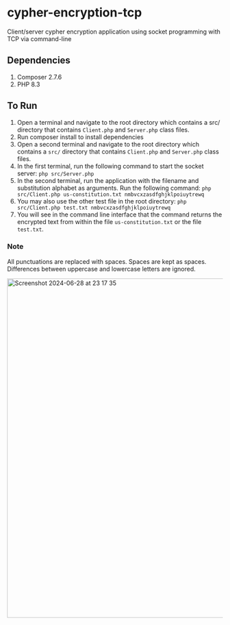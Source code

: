 # cypher-encryption-tcp
Client/server cypher encryption application using socket programming with TCP via command-line

## Dependencies

1. Composer 2.7.6
2. PHP 8.3

## To Run
1. Open a terminal and navigate to the root directory which contains a src/ directory that contains `Client.php` and `Server.php` class files.
2. Run composer install to install dependencies
3. Open a second terminal and navigate to the root directory which contains a `src/` directory that contains `Client.php` and `Server.php` class files.
4. In the first terminal, run the following command to start the socket server: `php src/Server.php`
5. In the second terminal, run the application with the filename and substitution alphabet as arguments. Run the following command: `php src/Client.php us-constitution.txt nmbvcxzasdfghjklpoiuytrewq`
6. You may also use the other test file in the root directory: `php src/Client.php test.txt nmbvcxzasdfghjklpoiuytrewq`
7. You will see in the command line interface that the command returns the encrypted text from within the file `us-constitution.txt` or the file `test.txt`. 

### Note
All punctuations are replaced with spaces. Spaces are kept as spaces. Differences between uppercase and lowercase letters are ignored.

<img width="792" alt="Screenshot 2024-06-28 at 23 17 35" src="https://github.com/rosiefaulkner/cypher-encryption-tcp/assets/54520871/a8c8c9f0-c56f-4bcf-8720-604443a81a97">


